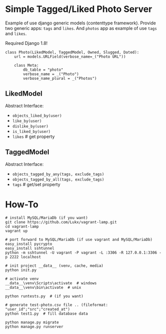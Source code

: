 # Simple Tagged/Liked Photo Server

Example of use django generic models (contenttype framework). Provide two 
generic apps: `tags` and `likes`. And `photos` app as example of use `tags` and
 `likes`.

Required Django 1.8!

    class Photo(LikedModel, TaggedModel, Owned, Slugged, Dated):
        url = models.URLField(verbose_name=_("Photo URL"))
        
        class Meta:
            db_table = "photo"
            verbose_name = _("Photo")
            verbose_name_plural = _("Photos")

## LikedModel ##

Abstract Interface:

 - `objects_liked_by(user)`
 - `like_by(user)`
 - `dislike_by(user)`
 - `is_liked_by(user)`
 - `likes`  # get property

## TaggedModel ##

Abstract Interface:

 - `objects_tagged_by_any(tags, exclude_tags)`
 - `objects_tagged_by_all(tags, exclude_tags)`
 - `tags`  # get/set property

# How-To

    # install MySQL/MariaDb (if you want)
    git clone https://github.com/Lukx/vagrant-lamp.git
    cd vagrant-lamp
    vagrant up
    
    # port forward to MySQL/MariaDb (if use vagrant and MySQL/MariaDb)
    easy_install pycrypto
    easy_install sshtunnel
    python -m sshtunnel -U vagrant -P vagrant -L :3306 -R 127.0.0.1:3306 -p 2222 localhost
    
    # init project __data__ (venv, cache, media)
    python init.py
    
    # activate venv
    __data__\venv\Scripts\activate  # windows
    __data__\venv\bin\activate  # unix
    
    python runtests.py  # (if you want)
    
    # generate test-photo.csv file .. (fileformat: "user_id";"src";"created_at")
    python test1.py  # fill database data
    
    python manage.py migrate
    python manage.py runserver
